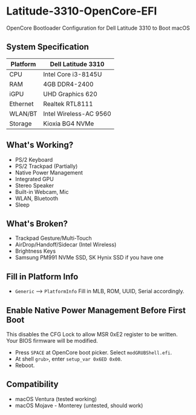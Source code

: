 # Latitude-3310-OpenCore-EFI
OpenCore Bootloader Configuration for Dell Latitude 3310 to Boot macOS

## System Specification
| Platform |Dell Latitude 3310    |
|----------|----------------------|
| CPU      |Intel Core i3-8145U   |
| RAM      |4GB DDR4-2400         |
| iGPU     |UHD Graphics 620      |
| Ethernet |Realtek RTL8111       |
| WLAN/BT  |Intel Wireless-AC 9560|
| Storage  |Kioxia BG4 NVMe       |

## What's Working?
* PS/2 Keyboard
* PS/2 Trackpad (Partially)
* Native Power Management
* Integrated GPU
* Stereo Speaker
* Built-in Webcam, Mic
* WLAN, Bluetooth
* Sleep

## What's Broken?
* Trackpad Gesture/Multi-Touch
* AirDrop/Handoff/Sidecar (Intel Wireless)
* Brightness Keys
* Samsung PM991 NVMe SSD, SK Hynix SSD if you have one

## Fill in Platform Info
* `Generic` --> `PlatformInfo` Fill in MLB, ROM, UUID, Serial accordingly.

## Enable Native Power Management Before First Boot
This disables the CFG Lock to allow MSR 0xE2 register to be written.  
Your BIOS firmware will be modified.  
* Press `SPACE` at OpenCore boot picker. Select `modGRUBShell.efi`.   
* At shell `grub>`, enter `setup_var 0x6ED 0x00`.  
* Reboot.

## Compatibility
* macOS Ventura (tested working)
* macOS Mojave - Monterey (untested, should work)
